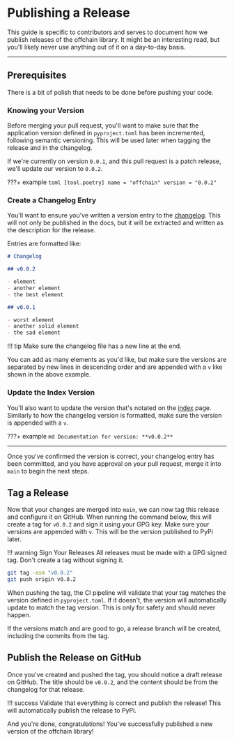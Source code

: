 # Publishing a Release

This guide is specific to contributors and serves to document how we publish releases of the offchain library.
It might be an interesting read, but you'll likely never use anything out of it on a day-to-day basis.

---

## Prerequisites

There is a bit of polish that needs to be done before pushing your code.

### Knowing your Version

Before merging your pull request, you'll want to make sure that the application version defined in `pyproject.toml`
has been incremented, following semantic versioning. This will be used later when tagging the release and in the changelog.

If we're currently on version `0.0.1`, and this pull request is a patch release, we'll update our version
to `0.0.2`.

???+ example
    ```toml
    [tool.poetry]
    name = "offchain"
    version = "0.0.2"
    ```

### Create a Changelog Entry

You'll want to ensure you've written a version entry to the [changelog](https://github.com/ourzora/offchain/blob/main/docs/changelog.md).
This will not only be published in the docs, but it will be extracted and written as the description for the release.

Entries are formatted like:

```md
# Changelog

## v0.0.2

- element
- another element
- the best element

## v0.0.1

- worst element
- another solid element
- the sad element
```

!!! tip
    Make sure the changelog file has a new line at the end.

You can add as many elements as you'd like, but make sure the versions are separated by new lines in descending order and are appended with a `v` like shown in the above example.

### Update the Index Version
You'll also want to update the version that's notated on the [index](https://ourzora.github.io/offchain/) page.
Similarly to how the changelog version is formatted, make sure the version is appended with a `v`.

???+ example
    ```md
    Documentation for version: **v0.0.2**
    ```

---

Once you've confirmed the version is correct, your changelog entry has been committed, and you have approval on
your pull request, merge it into `main` to begin the next steps.

## Tag a Release

Now that your changes are merged into `main`, we can now tag this release and configure it on GitHub.
When running the command below, this will create a tag for `v0.0.2` and sign it using your GPG key.
Make sure your versions are appended with `v`. This will be the version published to PyPi later.

!!! warning Sign Your Releases
    All releases must be made with a GPG signed tag. Don't create a tag without signing it.

```bash
git tag -asm "v0.0.2"
git push origin v0.0.2
```

When pushing the tag, the CI pipeline will validate that your tag matches the version defined in `pyproject.toml`.
If it doesn't, the version will automatically update to match the tag version. This is only for safety and should never happen.

If the versions match and are good to go, a release branch will be created, including the commits from the tag.

## Publish the Release on GitHub

Once you've created and pushed the tag, you should notice a draft release on GitHub. The title should be `v0.0.2`,
and the content should be from the changelog for that release.

!!! success
    Validate that everything is correct and publish the release! This will automatically publish the release to PyPi.

And you're done, congratulations! You've successfully published a new version of the offchain library!
